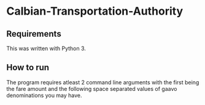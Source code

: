 # Calbian-Transportation-Authority
## Requirements
This was written with Python 3.

## How to run
The program requires atleast 2 command line arguments with the first being the fare amount and the following space separated values of gaavo denominations you may have. 
